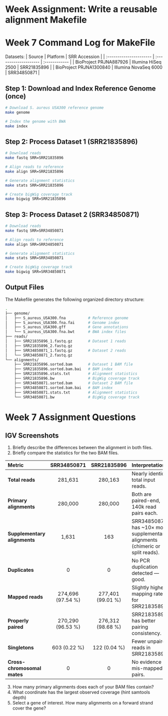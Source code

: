 # Week  Assignment: Write a reusable alignment Makefile

# Week 7 Command Log for MakeFile

Datasets:
| Source                  | Platform              | SRR Accession |
| :---------------------- | :-------------------- | :------------ |
| BioProject PRJNA887926  | Illumina HiSeq 2500   | SRR21835896   |
| BioProject PRJNA1300840 | Illumina NovaSeq 6000 | SRR34850871   |

## Step 1: Download and Index Reference Genome (once)
```bash
# Download S. aureus USA300 reference genome
make genome

# Index the genome with BWA
make index
```
## Step 2: Process Dataset 1 (SRR21835896)
```bash
# Download reads
make fastq SRR=SRR21835896

# Align reads to reference
make align SRR=SRR21835896

# Generate alignment statistics
make stats SRR=SRR21835896

# Create bigWig coverage track
make bigwig SRR=SRR21835896
```
## Step 3: Process Dataset 2 (SRR34850871)
```bash
# Download reads
make fastq SRR=SRR34850871

# Align reads to reference
make align SRR=SRR34850871

# Generate alignment statistics
make stats SRR=SRR34850871

# Create bigWig coverage track
make bigwig SRR=SRR34850871
```
## Output Files
The Makefile generates the following organized directory structure:
```bash
.
├── genome/
│   ├── S_aureus_USA300.fna          # Reference genome
│   ├── S_aureus_USA300.fna.fai      # Genome index
│   ├── S_aureus_USA300.gff          # Gene annotations
│   └── S_aureus_USA300.fna.bwt      # BWA index files
├── reads/
│   ├── SRR21835896_1.fastq.gz       # Dataset 1 reads
│   ├── SRR21835896_2.fastq.gz
│   ├── SRR34850871_1.fastq.gz       # Dataset 2 reads
│   └── SRR34850871_2.fastq.gz
└── alignments/
    ├── SRR21835896.sorted.bam       # Dataset 1 BAM file
    ├── SRR21835896.sorted.bam.bai   # BAM index
    ├── SRR21835896.stats.txt        # Alignment statistics
    ├── SRR21835896.bw               # BigWig coverage track
    ├── SRR34850871.sorted.bam       # Dataset 2 BAM file
    ├── SRR34850871.sorted.bam.bai   # BAM index
    ├── SRR34850871.stats.txt        # Alignment statistics
    └── SRR34850871.bw               # BigWig coverage track
```

# Week 7 Assignment Questions

## IGV Screenshots

1. Briefly describe the differences between the alignment in both files.
2. Briefly compare the statistics for the two BAM files.

| Metric                       |  **SRR34850871**  |  **SRR21835896**  | **Interpretation**                                                            |
| :--------------------------- | :---------------: | :---------------: | :---------------------------------------------------------------------------- |
| **Total reads**              |      281,631      |      280,163      | Nearly identical total input reads.                                           |
| **Primary alignments**       |      280,000      |      280,000      | Both are paired-end, 140k read pairs each.                                    |
| **Supplementary alignments** |       1,631       |        163        | SRR34850871 has ~10× more supplementary alignments (chimeric or split reads). |
| **Duplicates**               |         0         |         0         | No PCR duplication detected — good.                                           |
| **Mapped reads**             | 274,696 (97.54 %) | 277,401 (99.01 %) | Slightly higher mapping rate for SRR21835896.                                 |
| **Properly paired**          | 270,290 (96.53 %) | 276,312 (98.68 %) | SRR21835896 has better pairing consistency.                                   |
| **Singletons**               |    603 (0.22 %)   |    122 (0.04 %)   | Fewer unpaired reads in SRR21835896.                                          |
| **Cross-chromosomal mates**  |         0         |         0         | No evidence of mis-mapped pairs.                                              |

3. How many primary alignments does each of your BAM files contain?
4. What coordinate has the largest observed coverage (hint samtools depth)
5. Select a gene of interest. How many alignments on a forward strand cover the gene?
